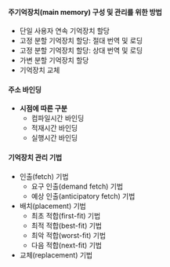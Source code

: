 #### 주기억장치(main memory) 구성 및 관리를 위한 방법
- 단일 사용자 연속 기억장치 할당
- 고정 분할 기억장치 할당: 절대 번역 및 로딩
- 고정 분할 기억장치 할당: 상대 번역 및 로딩
- 가변 분할 기억장치 할당
- 기억장치 교체

#### 주소 바인딩
- **시점에 따른 구분**
	- 컴파일시간 바인딩
	- 적재시간 바인딩
	- 실행시간 바인딩

#### 기억장치 관리 기법
- 인출(fetch) 기법
	- 요구 인출(demand fetch) 기법
	- 예상 인출(anticipatory fetch) 기법
- 배치(placement) 기법
	- 최초 적합(first-fit) 기법
	- 최적 적합(best-fit) 기법
	- 최악 적합(worst-fit) 기법
	- 다음 적합(next-fit) 기법
- 교체(replacement) 기법